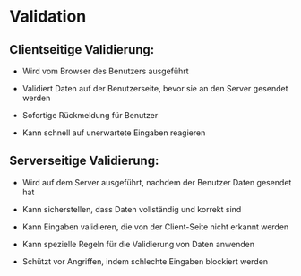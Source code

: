 <h1>Validation</h1>

<h2>Clientseitige Validierung:</h2>

* Wird vom Browser des Benutzers ausgeführt

* Validiert Daten auf der Benutzerseite, bevor sie an den Server gesendet werden

* Sofortige Rückmeldung für Benutzer

* Kann schnell auf unerwartete Eingaben reagieren

<h2>Serverseitige Validierung:</h2>

* Wird auf dem Server ausgeführt, nachdem der Benutzer Daten gesendet hat

* Kann sicherstellen, dass Daten vollständig und korrekt sind

* Kann Eingaben validieren, die von der Client-Seite nicht erkannt werden

* Kann spezielle Regeln für die Validierung von Daten anwenden

* Schützt vor Angriffen, indem schlechte Eingaben blockiert werden